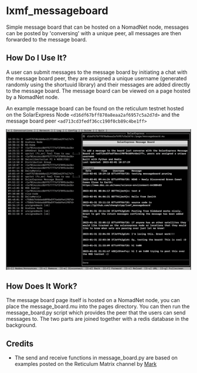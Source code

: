 # lxmf_messageboard
Simple message board that can be hosted on a NomadNet node, messages can be posted by 'conversing' with a unique peer, all messages are then forwarded to the message board.

## How Do I Use It?
A user can submit messages to the message board by initiating a chat with the message board peer, they are assigned a unique username (generated randomly using the shortuuid library) and their messages are added directly to the message board. The message board can be viewed on a page hosted by a NomadNet node.

An example message board can be found on the reticulum testnet hosted on the SolarExpress Node `<d16df67bff870a8eaa2af6957c5a2d7d>` and the message board peer `<ad713cd3fedf36cc190f0cb89c4be1ff>`

![Screenshot](docs/images/messageboard.png)

## How Does It Work?
The message board page itself is hosted on a NomadNet node, you can place the message_board.mu into the pages directory. You can then run the message_board.py script which provides the peer that the users can send messages to. The two parts are joined together with a redis database in the background.

## Credits
* The send and receive functions in message_board.py are based on examples posted on the Reticulum Matrix channel by [Mark](https://github.com/markqvist)
